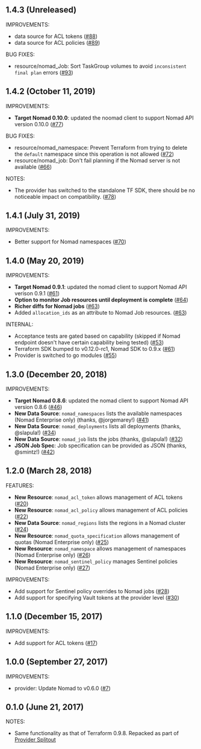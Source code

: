 ## 1.4.3 (Unreleased)

IMPROVEMENTS:
* data source for ACL tokens ([#88](https://github.com/terraform-providers/terraform-provider-nomad/pull/88))
* data source for ACL policies ([#89](https://github.com/terraform-providers/terraform-provider-nomad/pull/89))

BUG FIXES:

* resource/nomad_Job: Sort TaskGroup volumes to avoid `inconsistent final plan` errors ([#93](https://github.com/terraform-providers/terraform-provider-nomad/issues/93))

## 1.4.2 (October 11, 2019)

IMPROVEMENTS:

* **Target Nomad 0.10.0**: updated the noomad client to support Nomad API version 0.10.0 ([#77](https://github.com/terraform-providers/terraform-provider-nomad/issues/77))

BUG FIXES:

* resource/nomad_namespace: Prevent Terraform from trying to delete the `default` namespace since this operation is not allowed ([#72](https://github.com/terraform-providers/terraform-provider-nomad/issues/72))
* resource/nomad_job: Don't fail planning if the Nomad server is not available ([#66](https://github.com/terraform-providers/terraform-provider-nomad/issues/66))

NOTES:

* The provider has switched to the standalone TF SDK, there should be no noticeable impact on compatibility. ([#78](https://github.com/terraform-providers/terraform-provider-nomad/issues/78))

## 1.4.1 (July 31, 2019)

IMPROVEMENTS:
* Better support for Nomad namespaces ([#70](https://github.com/terraform-providers/terraform-provider-nomad/issues/70))

## 1.4.0 (May 20, 2019)

IMPROVEMENTS:
* **Target Nomad 0.9.1**: updated the nomad client to support Nomad API verison 0.9.1 ([#61](https://github.com/terraform-providers/terraform-provider-nomad/issues/61))
* **Option to monitor Job resources until deployment is complete** ([#64](https://github.com/terraform-providers/terraform-provider-nomad/issues/64))
* **Richer diffs for Nomad jobs** ([#63](https://github.com/terraform-providers/terraform-provider-nomad/issues/63))
* Added `allocation_ids` as an attribute to Nomad Job resources. ([#63](https://github.com/terraform-providers/terraform-provider-nomad/issues/63))

INTERNAL:

* Acceptance tests are gated based on capability (skipped if Nomad endpoint doesn't have certain capability being tested) ([#53](https://github.com/terraform-providers/terraform-provider-nomad/issues/53))
* Terraform SDK bumped to v0.12.0-rc1, Nomad SDK to 0.9.x ([#61](https://github.com/terraform-providers/terraform-provider-nomad/issues/61))
* Provider is switched to go modules ([#55](https://github.com/terraform-providers/terraform-provider-nomad/issues/55))

## 1.3.0 (December 20, 2018)

IMPROVEMENTS: 

* **Target Nomad 0.8.6**: updated the nomad client to support Nomad API version 0.8.6 ([#46](https://github.com/terraform-providers/terraform-provider-nomad/issues/46))
* **New Data Source**: `nomad_namespaces` lists the available namespaces (Nomad Enterprise only) (thanks, @jorgemarey!) ([#41](https://github.com/terraform-providers/terraform-provider-nomad/pull/41))
* **New Data Source**: `nomad_deployments` lists all deployments (thanks, @slapula!) ([#34](https://github.com/terraform-providers/terraform-provider-nomad/pull/34))
* **New Data Source**: `nomad_job` lists the jobs (thanks, @slapula!) ([#32](https://github.com/terraform-providers/terraform-provider-nomad/pull/32))
* **JSON Job Spec**: Job specification can be provided as JSON (thanks, @smintz!) ([#42](https://github.com/terraform-providers/terraform-provider-nomad/pull/42))

## 1.2.0 (March 28, 2018)

FEATURES:

* **New Resource**: `nomad_acl_token` allows management of ACL tokens ([#20](https://github.com/terraform-providers/terraform-provider-nomad/issues/20))
* **New Resource**: `nomad_acl_policy` allows management of ACL policies ([#22](https://github.com/terraform-providers/terraform-provider-nomad/issues/22))
* **New Data Source**: `nomad_regions` lists the regions in a Nomad cluster ([#24](https://github.com/terraform-providers/terraform-provider-nomad/issues/24))
* **New Resource**: `nomad_quota_specification` allows management of quotas (Nomad Enterprise only) ([#25](https://github.com/terraform-providers/terraform-provider-nomad/issues/25))
* **New Resource**: `nomad_namespace` allows management of namespaces (Nomad Enterprise only) ([#26](https://github.com/terraform-providers/terraform-provider-nomad/issues/26))
* **New Resource**: `nomad_sentinel_policy` manages Sentinel policies (Nomad Enterprise only) ([#27](https://github.com/terraform-providers/terraform-provider-nomad/issues/27))

IMPROVEMENTS:

* Add support for Sentinel policy overrides to Nomad jobs ([#28](https://github.com/terraform-providers/terraform-provider-nomad/issues/28))
* Add support for specifying Vault tokens at the provider level ([#30](https://github.com/terraform-providers/terraform-provider-nomad/issues/30))

## 1.1.0 (December 15, 2017)

IMPROVEMENTS:

* Add support for ACL tokens ([#17](https://github.com/terraform-providers/terraform-provider-nomad/issues/17))

## 1.0.0 (September 27, 2017)

IMPROVEMENTS:

* provider: Update Nomad to v0.6.0 ([#7](https://github.com/terraform-providers/terraform-provider-nomad/issues/7))

## 0.1.0 (June 21, 2017)

NOTES:

* Same functionality as that of Terraform 0.9.8. Repacked as part of [Provider Splitout](https://www.hashicorp.com/blog/upcoming-provider-changes-in-terraform-0-10/)
